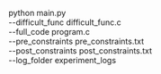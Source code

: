 python main.py \
    --difficult_func difficult_func.c \
    --full_code program.c \
    --pre_constraints pre_constraints.txt \
    --post_constraints post_constraints.txt \
    --log_folder experiment_logs
